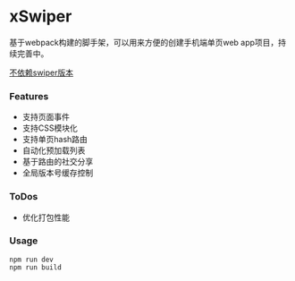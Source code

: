 # xSwiper
基于webpack构建的脚手架，可以用来方便的创建手机端单页web app项目，持续完善中。

[不依赖swiper版本](https://github.com/imokya/xSlider)

### Features
* 支持页面事件
* 支持CSS模块化
* 支持单页hash路由
* 自动化预加载列表
* 基于路由的社交分享
* 全局版本号缓存控制

### ToDos
* 优化打包性能

### Usage
```
npm run dev
npm run build 
```
